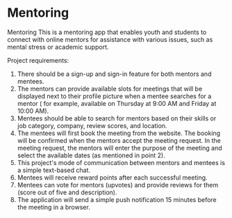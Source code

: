 # Mentoring
Mentoring
This is  a mentoring app that enables youth and students to connect with online
mentors for assistance with various issues, such as mental stress or academic support.

Project requirements:

  1. There should be a sign-up and sign-in feature for both mentors and mentees.
  2. The mentors can provide available slots for meetings that will be displayed next to
  their profile picture when a mentee searches for a mentor ( for example, available on
  Thursday at 9:00 AM and Friday at 10:00 AM).
  3. Mentees should be able to search for mentors based on their skills or job category,
  company, review scores, and location.
  4. The mentees will first book the meeting from the website. The booking will be
  confirmed when the mentors accept the meeting request. In the meeting request, the
  mentors will enter the purpose of the meeting and select the available dates (as
  mentioned in point 2).
  5. This project's mode of communication between mentors and mentees is a simple
  text-based chat.
  6. Mentees will receive reward points after each successful meeting.
  7. Mentees can vote for mentors (upvotes) and provide reviews for them (score out of
  five and description).
  8. The application will send a simple push notification 15 minutes before the meeting in
  a browser.
